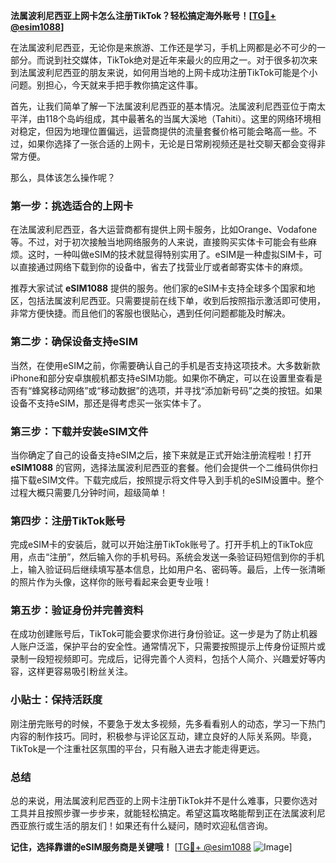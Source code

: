 **法属波利尼西亚上网卡怎么注册TikTok？轻松搞定海外账号！[[TG💪+ @esim1088](https://t.me/s/esim1088)]**

在法属波利尼西亚，无论你是来旅游、工作还是学习，手机上网都是必不可少的一部分。而说到社交媒体，TikTok绝对是近年来最火的应用之一。对于很多初次来到法属波利尼西亚的朋友来说，如何用当地的上网卡成功注册TikTok可能是个小问题。别担心，今天就来手把手教你搞定这件事。

首先，让我们简单了解一下法属波利尼西亚的基本情况。法属波利尼西亚位于南太平洋，由118个岛屿组成，其中最著名的当属大溪地（Tahiti）。这里的网络环境相对稳定，但因为地理位置偏远，运营商提供的流量套餐价格可能会略高一些。不过，如果你选择了一张合适的上网卡，无论是日常刷视频还是社交聊天都会变得非常方便。

那么，具体该怎么操作呢？

### 第一步：挑选适合的上网卡

在法属波利尼西亚，各大运营商都有提供上网卡服务，比如Orange、Vodafone等。不过，对于初次接触当地网络服务的人来说，直接购买实体卡可能会有些麻烦。这时，一种叫做eSIM的技术就显得特别实用了。eSIM是一种虚拟SIM卡，可以直接通过网络下载到你的设备中，省去了找营业厅或者邮寄实体卡的麻烦。

推荐大家试试 **eSIM1088** 提供的服务。他们家的eSIM卡支持全球多个国家和地区，包括法属波利尼西亚。只需要提前在线下单，收到后按照指示激活即可使用，非常方便快捷。而且他们的客服也很贴心，遇到任何问题都能及时解决。

### 第二步：确保设备支持eSIM

当然，在使用eSIM之前，你需要确认自己的手机是否支持这项技术。大多数新款iPhone和部分安卓旗舰机都支持eSIM功能。如果你不确定，可以在设置里查看是否有“蜂窝移动网络”或“移动数据”的选项，并寻找“添加新号码”之类的按钮。如果设备不支持eSIM，那还是得考虑买一张实体卡了。

### 第三步：下载并安装eSIM文件

当你确定了自己的设备支持eSIM之后，接下来就是正式开始注册流程啦！打开 **eSIM1088** 的官网，选择法属波利尼西亚的套餐。他们会提供一个二维码供你扫描下载eSIM文件。下载完成后，按照提示将文件导入到手机的eSIM设置中。整个过程大概只需要几分钟时间，超级简单！

### 第四步：注册TikTok账号

完成eSIM卡的安装后，就可以开始注册TikTok账号了。打开手机上的TikTok应用，点击“注册”，然后输入你的手机号码。系统会发送一条验证码短信到你的手机上，输入验证码后继续填写基本信息，比如用户名、密码等。最后，上传一张清晰的照片作为头像，这样你的账号看起来会更专业哦！

### 第五步：验证身份并完善资料

在成功创建账号后，TikTok可能会要求你进行身份验证。这一步是为了防止机器人账户泛滥，保护平台的安全性。通常情况下，只需要按照提示上传身份证照片或录制一段短视频即可。完成后，记得完善个人资料，包括个人简介、兴趣爱好等内容，这样更容易吸引粉丝关注。

### 小贴士：保持活跃度

刚注册完账号的时候，不要急于发太多视频，先多看看别人的动态，学习一下热门内容的制作技巧。同时，积极参与评论区互动，建立良好的人际关系网。毕竟，TikTok是一个注重社区氛围的平台，只有融入进去才能走得更远。

### 总结

总的来说，用法属波利尼西亚的上网卡注册TikTok并不是什么难事，只要你选对工具并且按照步骤一步步来，就能轻松搞定。希望这篇攻略能帮到正在法属波利尼西亚旅行或生活的朋友们！如果还有什么疑问，随时欢迎私信咨询。

**记住，选择靠谱的eSIM服务商是关键哦！** [[TG💪+ @esim1088](https://t.me/s/esim1088) ![Image](https://i.postimg.cc/4NQfJmqS/Snipaste-2025-05-13-00-14-12.png)]